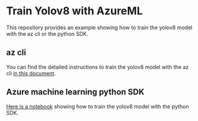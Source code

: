 # Train Yolov8 with AzureML

This repository provides an example showing how to train the yolov8 model with the az cli or the python SDK.

## az cli

You can find the detailed instructions to train the yolov8 model with the az cli [in this document](instructions-az-cli.md).

## Azure machine learning python SDK

[Here is a notebook](instructions-python-sdk.ipynb) showing how to train the yolov8 model with the python SDK.
